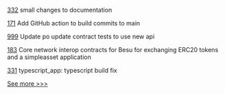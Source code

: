 
[332](https://github.com/hyperledger-labs/blockchain-carbon-accounting/pull/332) small changes to documentation

[171](https://github.com/hyperledger/firefly-ethconnect/pull/171) Add GitHub action to build commits to main

[999](https://github.com/hyperledger/grid/pull/999) Update po update contract tests to use new api

[183](https://github.com/hyperledger-labs/weaver-dlt-interoperability/pull/183) Core network interop contracts for Besu for exchanging ERC20 tokens and a simpleasset application

[331](https://github.com/hyperledger-labs/blockchain-carbon-accounting/pull/331) typescript_app: typescript build fix


[See more >>>](https://start-here.hyperledger.org/pull-requests)
